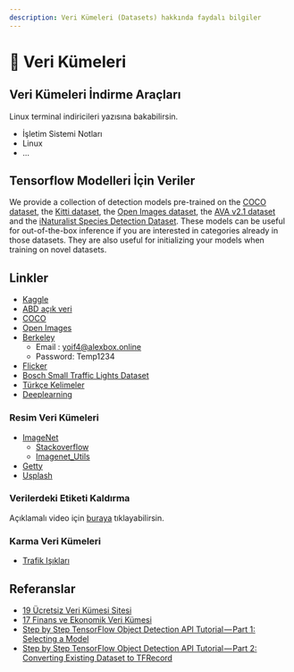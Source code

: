 ```yaml
---
description: Veri Kümeleri (Datasets) hakkında faydalı bilgiler
---
```


# 💽 Veri Kümeleri

## Veri Kümeleri İndirme Araçları

Linux terminal indiricileri yazısına bakabilirsin.

* İşletim Sistemi Notları
* Linux
* ...

## Tensorflow Modelleri İçin Veriler

We provide a collection of detection models pre-trained on the [COCO dataset](http://mscoco.org), the [Kitti dataset](http://www.cvlibs.net/datasets/kitti/), the [Open Images dataset](https://github.com/openimages/dataset), the [AVA v2.1 dataset](https://research.google.com/ava/) and the [iNaturalist Species Detection Dataset](https://github.com/visipedia/inat_comp/blob/master/2017/README.md#bounding-boxes). These models can be useful for out-of-the-box inference if you are interested in categories already in those datasets. They are also useful for initializing your models when training on novel datasets.

## Linkler

* [Kaggle](https://www.kaggle.com)
* [ABD açık veri](https://www.data.gov/)
* [COCO](http://cocodataset.org/)
* [Open Images](https://storage.googleapis.com/openimages/web/index.html)
* [Berkeley](https://bdd-data.berkeley.edu/)
  * Email : yoif4@alexbox.online
  * Password: Temp1234
* [Flicker](https://www.flickr.com/)
* [Bosch Small Traffic Lights Dataset](https://hci.iwr.uni-heidelberg.de/node/6132/download/ce3ac63791d0a77612a4f8a857ec2a7b)
* [Türkçe Kelimeler](https://drive.google.com/open?id=1TOEqrRNmwJOa08F1lYgLz_HNL3WOppoA)
* [Deeplearning](http://deeplearning.net/datasets/)

### Resim Veri Kümeleri

* [ImageNet](http://www.image-net.org/index)
  * [Stackoverflow](https://stackoverflow.com/a/48974854/9770490)
  * [Imagenet\_Utils](https://github.com/tzutalin/ImageNet_Utils)
* [Getty](https://www.gettyimages.com/)
* [Usplash](https://unsplash.com/)

### Verilerdeki Etiketi Kaldırma

Açıklamalı video için [buraya](https://www.youtube.com/watch?v=zphUGNbs4Do) tıklayabilirsin.

### Karma Veri Kümeleri

* [Trafik Işıkları](https://www.kaggle.com/mbornoe/lisa-traffic-light-dataset/version/2)

## Referanslar

* [19 Ücretsiz Veri Kümesi Sitesi](https://www.springboard.com/blog/free-public-data-sets-data-science-project/)
* [17 Finans ve Ekonomik Veri Kümesi](https://gengo.ai/datasets/17-best-finance-economic-datasets-for-machine-learning/?utm_campaign=c&utm_medium=quora&utm_source=rei)
* [Step by Step TensorFlow Object Detection API Tutorial — Part 1: Selecting a Model](https://medium.com/@WuStangDan/step-by-step-tensorflow-object-detection-api-tutorial-part-1-selecting-a-model-a02b6aabe39e)
* [Step by Step TensorFlow Object Detection API Tutorial — Part 2: Converting Existing Dataset to TFRecord](https://medium.com/@WuStangDan/step-by-step-tensorflow-object-detection-api-tutorial-part-2-converting-dataset-to-tfrecord-47f24be9248d)

